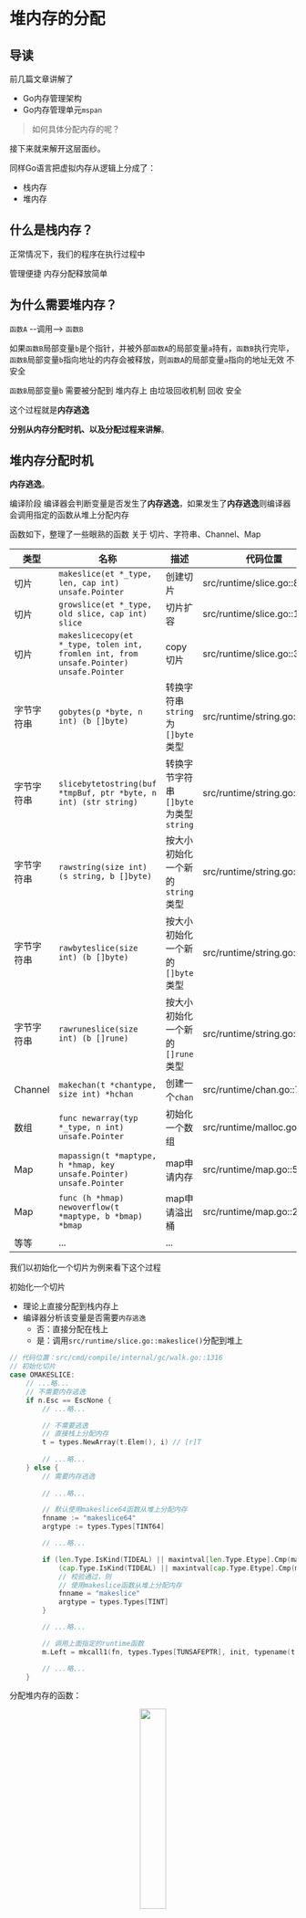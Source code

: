# 堆内存的分配


## 导读

前几篇文章讲解了

- Go内存管理架构
- Go内存管理单元`mspan`

> 如何具体分配内存的呢？

接下来就来解开这层面纱。

同样Go语言把虚拟内存从逻辑上分成了：

- 栈内存
- 堆内存

## 什么是栈内存？

正常情况下，我们的程序在执行过程中

管理便捷 内存分配释放简单

## 为什么需要堆内存？

`函数A` --调用--> `函数B`

如果`函数B`局部变量`b`是个指针，并被外部`函数A`的局部变量`a`持有，`函数B`执行完毕，`函数B`局部变量`b`指向地址的内存会被释放，则`函数A`的局部变量`a`指向的地址无效  不安全

`函数B`局部变量`b` 需要被分配到 堆内存上 由垃圾回收机制 回收 安全

这个过程就是**内存逃逸**

**分别从内存分配时机、以及分配过程来讲解**。

## 堆内存分配时机

**内存逃逸**。

编译阶段 编译器会判断变量是否发生了**内存逃逸**，如果发生了**内存逃逸**则编译器会调用指定的函数从堆上分配内存

函数如下，整理了一些眼熟的函数 关于 切片、字符串、Channel、Map

类型|名称|描述|代码位置
---|---|---|---
切片|`makeslice(et *_type, len, cap int) unsafe.Pointer`|创建切片|src/runtime/slice.go::83
切片|`growslice(et *_type, old slice, cap int) slice`|切片扩容|src/runtime/slice.go::125
切片|`makeslicecopy(et *_type, tolen int, fromlen int, from unsafe.Pointer) unsafe.Pointer`|copy切片|src/runtime/slice.go::36
字节字符串|`gobytes(p *byte, n int) (b []byte)`|转换字符串`string`为`[]byte`类型|src/runtime/string.go::301
字节字符串|`slicebytetostring(buf *tmpBuf, ptr *byte, n int) (str string)`|转换字节字符串`[]byte`为类型`string`|src/runtime/string.go::80
字节字符串|`rawstring(size int) (s string, b []byte)`|按大小初始化一个新的`string`类型|src/runtime/string.go::83
字节字符串|`rawbyteslice(size int) (b []byte)`|按大小初始化一个新的`[]byte`类型|src/runtime/string.go::83
字节字符串|`rawruneslice(size int) (b []rune)`|按大小初始化一个新的`[]rune`类型|src/runtime/string.go::83
Channel|`makechan(t *chantype, size int) *hchan`|创建一个`chan`|src/runtime/chan.go::71
数组|`func newarray(typ *_type, n int) unsafe.Pointer`|初始化一个数组|src/runtime/malloc.go::1191
Map|`mapassign(t *maptype, h *hmap, key unsafe.Pointer) unsafe.Pointer`|map申请内存|src/runtime/map.go::571
Map|`func (h *hmap) newoverflow(t *maptype, b *bmap) *bmap`|map申请溢出桶|src/runtime/map.go::245
等等|...|...

我们以初始化一个切片为例来看下这个过程

初始化一个切片

- 理论上直接分配到栈内存上
- 编译器分析该变量是否需要`内存逃逸`
    + 否：直接分配在栈上
    + 是：调用`src/runtime/slice.go::makeslice()`分配到堆上


```go
// 代码位置：src/cmd/compile/internal/gc/walk.go::1316
// 初始化切片
case OMAKESLICE:
    // ...略...
    // 不需要内存逃逸
    if n.Esc == EscNone {
        // ...略...

        // 不需要逃逸
        // 直接栈上分配内存
        t = types.NewArray(t.Elem(), i) // [r]T
        
        // ...略...
    } else {
        // 需要内存逃逸
        
        // ...略...

        // 默认使用makeslice64函数从堆上分配内存
        fnname := "makeslice64"
        argtype := types.Types[TINT64]

        // ...略...

        if (len.Type.IsKind(TIDEAL) || maxintval[len.Type.Etype].Cmp(maxintval[TUINT]) <= 0) &&
            (cap.Type.IsKind(TIDEAL) || maxintval[cap.Type.Etype].Cmp(maxintval[TUINT]) <= 0) {
            // 校验通过，则
            // 使用makeslice函数从堆上分配内存
            fnname = "makeslice"
            argtype = types.Types[TINT]
        }

        // ...略...

        // 调用上面指定的runtime函数
        m.Left = mkcall1(fn, types.Types[TUNSAFEPTR], init, typename(t.Elem()), conv(len, argtype), conv(cap, argtype))

        // ...略...
    }

```

分配堆内存的函数：

<p align="center">
  <img src="http://cdn.tigerb.cn/20220405235337.png" style="width:30%">
</p>

## 堆内存分配过程

- 微对象 0 < Micro Object < 16B
- 小对象 16B =< Small Object <= 32KB
- 大对象 32KB < Large Object

<p align="center">
  <img src="http://cdn.tigerb.cn/20220405235126.png" style="width:80%">
</p>

mcache:

<p align="center">
  <img src="http://cdn.tigerb.cn/20220405235250.png" style="width:80%">
</p>

<p align="center">
  <img src="http://cdn.tigerb.cn/20220405235037.png" style="width:80%">
</p>

central:

<p align="center">
  <img src="http://cdn.tigerb.cn/20220405234451.png" style="width:80%">
</p>

## 微对象的分配

<p align="center">
  <img src="http://cdn.tigerb.cn/20220405234253.png" style="width:80%">
</p>

<p align="center">
  <img src="http://cdn.tigerb.cn/20220405234330.png" style="width:80%">
</p>

<p align="center">
  <img src="http://cdn.tigerb.cn/20220405234341.png" style="width:80%">
</p>


## 小对象的分配

<p align="center">
  <img src="http://cdn.tigerb.cn/20220405234409.png" style="width:80%">
</p>

<p align="center">
  <img src="http://cdn.tigerb.cn/20220405234425.png" style="width:80%">
</p>

<p align="center">
  <img src="http://cdn.tigerb.cn/20220405234513.png" style="width:80%">
</p>

<p align="center">
  <img src="http://cdn.tigerb.cn/20220405234521.png" style="width:80%">
</p>

## 大对象的分配

<p align="center">
  <img src="http://cdn.tigerb.cn/20220405234609.png" style="width:80%">
</p>

<p align="center">
  <img src="http://cdn.tigerb.cn/20220405234616.png" style="width:80%">
</p>